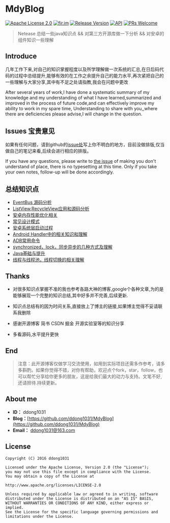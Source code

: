 # MdyBlog

[![Apache License 2.0][1]][2]
[![fir.im][34]][35] 
[![Release Version][30]][31]
[![API][3]][4]
[![PRs Welcome][32]][33]

> Netease 总结一些java知识点 && 对第三方开源库做一下分析 && 对安卓的组件知识一些理解 


## Introduce
几年工作下来,对自己的知识掌握程度以及所学理解做一次系统的汇总,在日后码代码的过程中总结提升,能够有效的在工作之余提升自己的能力水平,再次紧把自己的一些理解与大家分享,其中有不足之处请指教,我会在问题中更改

After several years of work,I have done a systematic summary of my knowledge and my understanding of what I have learned,summarized and improved in the process of future code,and can effectively improve my ability to work in my spare time, Understanding to share with you,,where there are deficiencies please advise,I will change in the question.

## Issues 宝贵意见
如果有任何问题，请到github的[issue处][21]写上你不明白的地方，目前没做排版,仅当做自己的笔记来看,后续会进行相应的排版。

If you have any questions, please write to [the issue][21] of making you don't understand of place, there is no typesetting at this time. Only if you take your own notes, follow-up will be done accordingly.
## 总结知识点
* [EventBus 源码分析][61]                                  
* [ListView,RecycleView应用和源码分析][62]                                   
* [安卓内存性能优化相关][63]                                  
* [常见设计模式][64]                                  
* [安卓系统层启动过程][65]                                   
* [Android Handler中的相关知识和理解][66]                                   
* [ADB常用命令][67]                                 
* [synchronized，lock，同步异步的几种方式及理解][68]                                   
* [Java基础与提升][69]                                   
* [线程与线程池，线程切换的相关理解][70]                                                                                                       　
　
## Thanks
 - 对很多知识点掌握不准的我也参考各路大神的博客,google个各种文章,为的是能够展现一个完整的知识总结,其中好多并不完善,后续更新.
 
 - 知识点总结有的因为时间关系,直接放上了博主的链接,如果博主觉得不妥请联系我删除

 - 感谢开源博客 简书 CSDN 掘金 开源实验室等的知识分享
 
 - 多看源码,水平提升更快
 
## End
> 注意：此开源博客仅做学习交流使用，如用到实际项目还需多作参考，请多多斟酌。如果你觉得不错，对你有帮助，欢迎点个fork，star，follow，也可以帮忙分享给你更多的朋友，这是给我们最大的动力与支持。文笔不好,还请担待.持续更新。

## About me
 - **ID：** ddong1031
 - **Blog：**[https://github.com/ddong1031/MdyBlog](https://github.com/ddong1031/MdyBlog)
 - **Email：** ddong1031@163.com

## License
```
Copyright (C) 2016 ddong1031

Licensed under the Apache License, Version 2.0 (the "License");
you may not use this file except in compliance with the License.
You may obtain a copy of the License at

http://www.apache.org/licenses/LICENSE-2.0

Unless required by applicable law or agreed to in writing, software
distributed under the License is distributed on an "AS IS" BASIS,
WITHOUT WARRANTIES OR CONDITIONS OF ANY KIND, either express or implied.
See the License for the specific language governing permissions and
limitations under the License.
```

[1]:https://img.shields.io/:license-apache-blue.svg
[2]:https://www.apache.org/licenses/LICENSE-2.0.html
[3]:https://img.shields.io/badge/API-19%2B-red.svg?style=flat
[4]:https://android-arsenal.com/api?level=19
[30]:https://img.shields.io/badge/release-1.9.1-red.svg
[31]:https://github.com/youlookwhat/CloudReader/releases
[32]:https://img.shields.io/badge/PRs-welcome-brightgreen.svg
[33]:https://github.com/youlookwhat/CloudReader/pulls
[34]:https://img.shields.io/badge/download-fir.im-blue.svg
[35]:https://fir.im/cloudreader

[5]:http://jingbin.me/2017/11/23/%E5%BC%80%E5%8F%91%E4%B8%AD%E6%89%80%E9%81%87%E9%97%AE%E9%A2%98%E5%BD%92%E7%BA%B3/
[6]:http://www.iconfont.cn/plus
[7]:https://github.com/GiitSmile/ImitateNetEasyCloud
[8]:https://github.com/forezp/banya
[9]:https://gank.io/api
[10]:https://developers.douban.com/wiki/?title=terms
[11]:https://github.com/bumptech/glide
[12]:https://github.com/Flipboard/bottomsheet
[13]:https://github.com/JakeWharton/NineOldAndroids
[14]:https://github.com/ReactiveX/RxAndroid
[15]:https://github.com/daimajia
[16]:https://github.com/hongyangAndroid
[17]:https://github.com/drakeet
[18]:https://github.com/yang747046912

[21]:https://github.com/ddong1031/MdyBlog/issues/12

[23]:http://www.jianshu.com/p/69a229fb6e1d
[24]:http://jingbin.me/2017/11/23/%E5%BC%80%E5%8F%91%E4%B8%AD%E6%89%80%E9%81%87%E9%97%AE%E9%A2%98%E5%BD%92%E7%BA%B3/
[25]:http://jingbin.me/2016/12/25/%E5%B8%B8%E8%A7%81%E9%97%AE%E9%A2%98-%E4%BA%91%E9%98%85/
[26]:https://segmentfault.com/a/1190000002876984#articleHeader21

[61]:https://github.com/ddong1031/MdyBlog/issues/11
[62]:https://github.com/ddong1031/MdyBlog/issues/10
[63]:https://github.com/ddong1031/MdyBlog/issues/9
[64]:https://github.com/ddong1031/MdyBlog/issues/8
[65]:https://github.com/ddong1031/MdyBlog/issues/7
[66]:https://github.com/ddong1031/MdyBlog/issues/5
[67]:https://github.com/ddong1031/MdyBlog/issues/4
[68]:https://github.com/ddong1031/MdyBlog/issues/3
[69]:https://github.com/ddong1031/MdyBlog/issues/2
[70]:https://github.com/ddong1031/MdyBlog/issues/1
